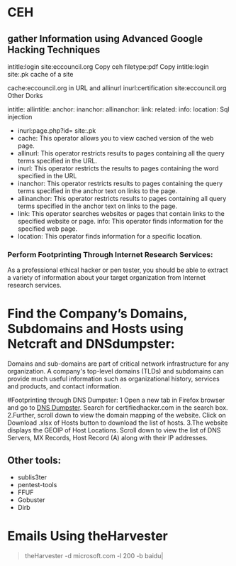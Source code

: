 # CEH

## gather Information using Advanced Google Hacking Techniques

intitle:login site:eccouncil.org 
Copy
ceh filetype:pdf 
Copy
intitle:login site:.pk
cache of a site


cache:eccouncil.org
in URL and allinurl
inurl:certification site:eccouncil.org
Other Dorks


intitle:
allintitle:
anchor:
inanchor:
allinanchor:
link:
related:
info:
location:
Sql  injection

* inurl:page.php?id= site:.pk
* cache: This operator allows you to view cached version of the web page. 
* allinurl: This operator restricts results to pages containing all the query terms specified in the URL. 
* inurl: This operator restricts the results to pages containing the word specified in the URL 
* inanchor: This operator restricts results to pages containing the query terms specified in the anchor text on links to the page.
* allinanchor: This operator restricts results to pages containing all query terms specified in the anchor text on links to the page.
* link: This operator searches websites or pages that contain links to the specified website or page. info: This operator finds information for the specified web page. 
* location: This operator finds information for a specific location.
###  Perform Footprinting Through Internet Research Services:
As a professional ethical hacker or pen tester, you should be able to extract a variety of information about your target organization from Internet research services.
# Find the Company’s Domains, Subdomains and Hosts using Netcraft and DNSdumpster:
Domains and sub-domains are part of critical network infrastructure for any organization. A company's top-level domains (TLDs) and subdomains can provide much useful information such as organizational history, services and products, and contact information.

#Footprinting through DNS Dumpster:
1 Open a new tab in Firefox browser and go to [DNS Dumpster](https://dnsdumpster.com/). Search for certifiedhacker.com in the search box.
2.Further, scroll down to view the domain mapping of the website. Click on Download .xlsx of Hosts button to download the list of hosts.
3.The website displays the GEOIP of Host Locations. Scroll down to view the list of DNS Servers, MX Records, Host Record (A) along with their IP addresses.

## Other tools:
- sublis3ter
- pentest-tools
- FFUF
- Gobuster
- Dirb

# Emails Using theHarvester
>theHarvester -d microsoft.com -l 200 -b baidu|
  











